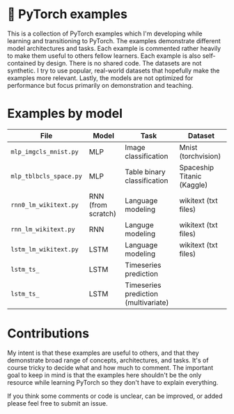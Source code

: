 # 🔩 PyTorch examples

This is a collection of PyTorch examples which I'm developing while learning and
transitioning to PyTorch. The examples demonstrate different model architectures
and tasks. Each example is commented rather heavily to make them useful to
others fellow learners. Each example is also self-contained by design. There is
no shared code. The datasets are not synthetic. I try to use popular, real-world
datasets that hopefully make the examples more relevant. Lastly, the models are
not optimized for performance but focus primarily on demonstration and teaching.

# Examples by model

| File | Model | Task | Dataset |
|-----|----|-----|------|
| `mlp_imgcls_mnist.py` | MLP | Image classification | Mnist (torchvision) |
| `mlp_tblbcls_space.py` | MLP | Table binary classification | Spaceship Titanic (Kaggle) |
| `rnn0_lm_wikitext.py` | RNN (from scratch) | Language modeling | wikitext (txt files) |
| `rnn_lm_wikitext.py` | RNN | Languge modeling | wikitext (txt files) |
| `lstm_lm_wikitext.py` | LSTM | Language modeling | wikitext (txt files) |
| `lstm_ts_` | LSTM | Timeseries prediction | |
| `lstm_ts_` | LSTM | Timeseries prediction (multivariate) | |

# Contributions

My intent is that these examples are useful to others, and that they demonstrate
broad range of concepts, architectures, and tasks. It's of course tricky to
decide what and how much to comment. The important goal to keep in mind is that
the examples here shouldn't be the only resource while learning PyTorch so they
don't have to explain everything.

If you think some comments or code is unclear, can be improved, or added please
feel free to submit an issue.
